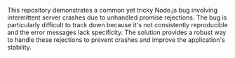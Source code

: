 This repository demonstrates a common yet tricky Node.js bug involving intermittent server crashes due to unhandled promise rejections.  The bug is particularly difficult to track down because it's not consistently reproducible and the error messages lack specificity.  The solution provides a robust way to handle these rejections to prevent crashes and improve the application's stability.